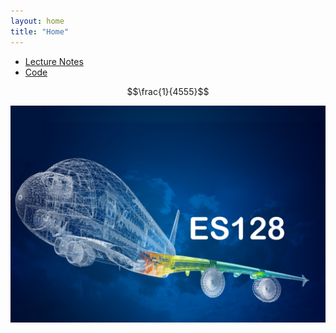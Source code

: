 ```yaml
---
layout: home
title: "Home"
---
```

* [Lecture Notes](./LectureNotes)
* [Code](./code)

$$\frac{1}{4555}$$ 

<img src="https://github.com/matheuscfernandes/ES128/blob/master/assets/CourseImage.png "
     alt="Markdown Monster icon"
     style="float: left; margin-right: 10px;" />
